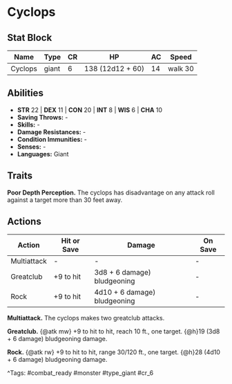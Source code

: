 # Cyclops

## Stat Block

| Name | Type | CR | HP | AC | Speed |
|------|------|----|----|----|-------|
| Cyclops | giant | 6 | 138 (12d12 + 60) | 14 | walk 30 |

## Abilities

- **STR** 22 | **DEX** 11 | **CON** 20 | **INT** 8 | **WIS** 6 | **CHA** 10
- **Saving Throws:** -  
- **Skills:** -  
- **Damage Resistances:** -  
- **Condition Immunities:** -  
- **Senses:** -  
- **Languages:** Giant

## Traits

**Poor Depth Perception.** The cyclops has disadvantage on any attack roll against a target more than 30 feet away.


## Actions

| Action | Hit or Save | Damage | On Save |
|--------|--------------|--------|----------|
| Multiattack | - | - | - |
| Greatclub | +9 to hit | 3d8 + 6 damage) bludgeoning | - |
| Rock | +9 to hit | 4d10 + 6 damage) bludgeoning | - |

**Multiattack.** The cyclops makes two greatclub attacks.

**Greatclub.** {@atk mw} +9 to hit to hit, reach 10 ft., one target. {@h}19 (3d8 + 6 damage) bludgeoning damage.

**Rock.** {@atk rw} +9 to hit to hit, range 30/120 ft., one target. {@h}28 (4d10 + 6 damage) bludgeoning damage.


^Tags: #combat_ready #monster #type_giant #cr_6